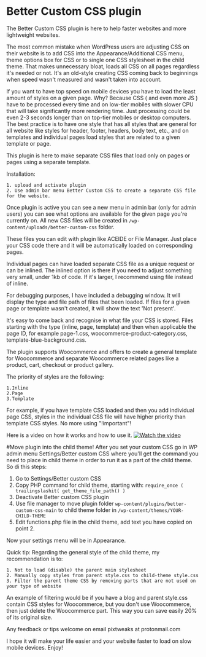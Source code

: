 # Better Custom CSS plugin

The Better Custom CSS plugin is here to help faster websites and more lightweight websites.

The most common mistake when WordPress users are adjusting CSS on their website is to add CSS into the Appearance/Additional CSS menu, theme options box for CSS or to single one CSS stylesheet in the child theme. That makes unnecessary bloat, loads all CSS on all pages regardless it's needed or not. It's an old-style creating CSS coming back to beginnings when speed wasn't measured and wasn't taken into account.

If you want to have top speed on mobile devices you have to load the least amount of styles on a given page. Why? Because CSS ( and even more JS ) have to be processed every time and on low-tier mobiles with slower CPU that will take significantly more rendering time. Just processing could be even 2-3 seconds longer than on top-tier mobiles or desktop computers. The best practice is to have one style that has all styles that are general for all website like styles for header, footer, headers, body text, etc., and on templates and individual pages load styles that are related to a given template or page.

This plugin is here to make separate CSS files that load only on pages or pages using a separate template.

Installation:
```
1. upload and activate plugin
2. Use admin bar menu Better Custom CSS to create a separate CSS file for the website.
```
Once plugin is active you can see a new menu in admin bar (only for admin users) you can see what options are available for the given page you're currently on. All new CSS files will be created in ```/wp-content/uploads/better-custom-css``` folder.

These files you can edit with plugin like ACEIDE or File Manager. Just place your CSS code there and it will be automatically loaded on corresponding pages.

Individual pages can have loaded separate CSS file as a unique request or can be inlined. The inlined option is there if you need to adjust something very small, under 1kb of code. If it's larger, I recommend using file instead of inline.

For debugging purposes, I have included a debugging window. It will display the type and file path of files that been loaded. If files for a given page or template wasn't created, it will show the text 'Not present'.

It's easy to come back and recognise in what file your CSS is stored. Files starting with the type (inline, page, template) and then when applicable the page ID, for example page-1.css, woocommerce-product-category.css, template-blue-background.css.  

The plugin supports Woocommerce and offers to create a general template for Woocommerce and separate Woocommerce related pages like a product, cart, checkout or product gallery.

The priority of styles are the following:
```
1.Inline
2.Page
3.Template
```
For example, if you have template CSS loaded and then you add individual page CSS, styles in the individual CSS file will have higher priority than template CSS styles. No more using "!important"!

Here is a video on how it works and how to use it.
[![Watch the video](https://wpspeeddoctor.com/wp-content/uploads/video-preview/video-preview.jpg)](https://www.youtube.com/watch?v=1gxJ1xweiXc)

#Move plugin into the child theme!
After you set your custom CSS go in WP admin menu Settings/Better custom CSS where you'll get the command you need to place in child theme in order to run it as a part of the child theme. So di this steps:

1. Go to Settings/Better custom CSS
2. Copy PHP command for child theme, starting with: ```require_once ( trailingslashit( get_theme_file_path() )```
3. Deactivate Better custom CSS plugin
4. Use file manager to move plugin folder ```wp-content/plugins/better-custom-css-main``` to child theme folder in ```/wp-content/themes/YOUR-CHILD-THEME```
5. Edit functions.php file in the child theme, add text you have copied on point 2.

Now your settings menu will be in Appearance. 

Quick tip:
Regarding the general style of the child theme, my recommendation is to:
```
1. Not to load (disable) the parent main stylesheet
2. Manually copy styles from parent style.css to child-theme style.css
3. Filter the parent theme CSS by removing parts that are not used on your type of website
```
An example of filtering would be if you have a blog and parent style.css contain CSS styles for Woocommerce, but you don't use Woocommerce, then just delete the Woocommerce part. This way you can save easily 20% of its original size.

Any feedback or tips welcome on email pixtweaks at protonmail.com

I hope it will make your life easier and your website faster to load on slow mobile devices. Enjoy!
